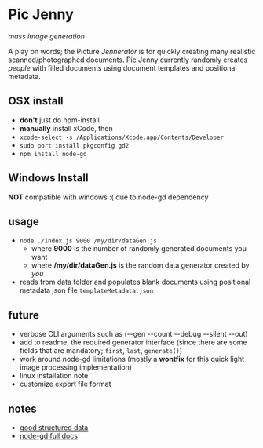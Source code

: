 # Pic Jenny
_mass image generation_

A play on words; the Picture _Jennerator_ is for quickly creating many realistic scanned/photographed documents.
Pic Jenny currently randomly creates _people_ with filled documents using document templates and positional metadata.

## OSX install
- **don't** just do npm-install
- **manually** install xCode, then
- ```xcode-select -s /Applications/Xcode.app/Contents/Developer```
- ```sudo port install pkgconfig gd2```
- ```npm install node-gd```

## Windows Install
**NOT** compatible with windows :( due to node-gd dependency

## usage
- ```node ./index.js 9000 /my/dir/dataGen.js```
    - where **9000** is the number of randomly generated documents you want
    - where **/my/dir/dataGen.js** is the random data generator created by _you_
- reads from data folder and populates blank documents using positional metadata json file `templateMetadata.json`

## future
- verbose CLI arguments such as (--gen --count --debug --silent --out)
- add to readme, the required generator interface (since there are some fields that are mandatory; `first`, `last`, `generate()`)
- work around node-gd limitations (mostly a **wontfix** for this quick light image processing implementation)
- linux installation note
- customize export file format

## notes
- [good structured data](http://www.gutenberg.org/files/3201/files/)
- [node-gd full docs](https://github.com/y-a-v-a/node-gd/blob/master/docs/index.md)